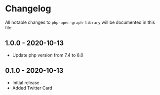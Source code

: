 # Changelog

All notable changes to `php-open-graph-library` will be documented in this file
## 1.0.0 - 2020-10-13

- Update php version from 7.4 to 8.0

## 0.1.0 - 2020-10-13

- Initial release
- Added Twitter Card

